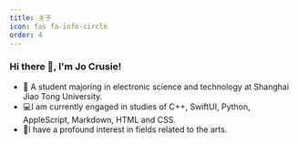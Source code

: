 ```yaml
---
title: 关于
icon: fas fa-info-circle
order: 4
---
```

### Hi there 👋, I'm Jo Crusie!

- 🏫 A student majoring in electronic science and technology at Shanghai Jiao Tong University.
- 💻I am currently engaged in studies of C++, SwiftUI, Python, AppleScript, Markdown, HTML and CSS.
- 🎨I have a profound interest in fields related to the arts.
